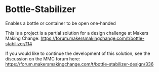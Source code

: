 # Bottle-Stabilizer
Enables a bottle or container to be open one-handed

This is a project is a partial solution for a design challenge at Makers Making Change: https://forum.makersmakingchange.com/t/bottle-stabilizer/114

If you would like to continue the development of this solution, see the discussion on the MMC forum here: https://forum.makersmakingchange.com/t/bottle-stabilizer-design/336
